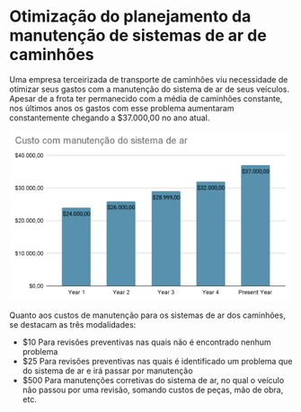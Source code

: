 # Otimização do planejamento da manutenção de sistemas de ar de caminhões

Uma empresa terceirizada de transporte de caminhões viu necessidade de otimizar seus gastos com a manutenção do 
sistema de ar de seus veículos. Apesar de a frota ter permanecido com a média de caminhões constante, nos últimos anos os 
gastos com esse problema aumentaram constantemente chegando a $37.000,00 no ano atual.

![Gráfico de gastos](imagensReadme/graficogastos.png)

Quanto aos custos de manutenção para os sistemas de ar dos caminhões, se destacam as três modalidades:
* $10 Para revisões preventivas nas quais não é encontrado nenhum problema
* $25 Para revisões preventivas nas quais é identificado um problema que do sistema de ar e
irá passar por manutenção
* $500 Para manutenções corretivas do sistema de ar, no qual o veículo não passou por uma revisão, 
somando custos de peças, mão de obra, etc. 